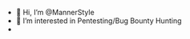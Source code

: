 - 👋 Hi, I’m @MannerStyle
- 👀 I’m interested in Pentesting/Bug Bounty Hunting
- 

<!---
MannerStyle/MannerStyle is a ✨ special ✨ repository because its `README.md` (this file) appears on your GitHub profile.
You can click the Preview link to take a look at your changes.
--->
